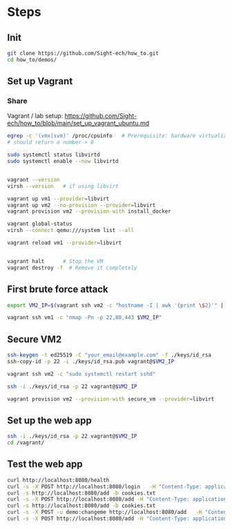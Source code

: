 # Steps

## Init
```bash
git clone https://github.com/Sight-ech/how_to.git
cd how_to/demos/
```

## Set up Vagrant

### Share
Vagrant / lab setup: https://github.com/Sight-ech/how_to/blob/main/set_up_vagrant_ubuntu.md


```bash
egrep -c '(vmx|svm)' /proc/cpuinfo   # Prerequisite: hardware virtualization support
# should return a number > 0

sudo systemctl status libvirtd
sudo systemctl enable --now libvirtd


vagrant --version
virsh --version   # if using libvirt

vagrant up vm1 --provider=libvirt
vagrant up vm2 --no-provision --provider=libvirt
vagrant provision vm2 --provision-with install_docker

vagrant global-status
virsh --connect qemu:///system list --all

vagrant reload vm1 --provider=libvirt


vagrant halt      # Stop the VM
vagrant destroy -f  # Remove it completely
```

## First brute force attack
```bash
export VM2_IP=$(vagrant ssh vm2 -c "hostname -I | awk '{print \$2}'" | tr -d '\r')

vagrant ssh vm1 -c "nmap -Pn -p 22,80,443 $VM2_IP"

```

## Secure VM2
```bash
ssh-keygen -t ed25519 -C "your_email@example.com" -f ./keys/id_rsa
ssh-copy-id -p 22 -i ./keys/id_rsa.pub vagrant@$VM2_IP

vagrant ssh vm2 -c "sudo systemctl restart sshd"

ssh -i ./keys/id_rsa -p 22 vagrant@$VM2_IP

vagrant provision vm2 --provision-with secure_vm --provider=libvirt


```


## Set up the web app
```bash
ssh -i ./keys/id_rsa -p 22 vagrant@$VM2_IP
cd /vagrant/
```

## Test the web app
```bash
curl http://localhost:8080/health
curl -s -X POST http://localhost:8080/login   -H "Content-Type: application/json"   -d '{"username":"demo","password":"changeme"}'   -c cookies.txt
curl -s http://localhost:8080/add -b cookies.txt
curl -s -X POST http://localhost:8080/add -H "Content-Type: application/json"   -d '{"value":5}' -b cookies.txt
curl -s http://localhost:8080/add -b cookies.txt
curl -s -X POST -u demo:changeme http://localhost:8080/add   -H "Content-Type: application/json" -d '{"value":3}'
curl -s -X POST http://localhost:8080/add -H "Content-Type: application/json"   -d '{"value":5}' -b cookies.txt
```






